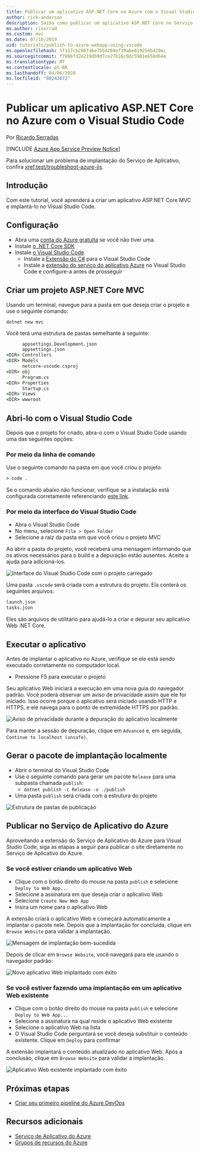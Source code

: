 ```yaml
---
title: Publicar um aplicativo ASP.NET Core no Azure com o Visual Studio Code
author: rick-anderson
description: Saiba como publicar um aplicativo ASP.NET Core no Serviço de Aplicativo do Azure usando o Visual Studio Code
ms.author: riserrad
ms.custom: mvc
ms.date: 07/10/2019
uid: tutorials/publish-to-azure-webapp-using-vscode
ms.openlocfilehash: 5f117cb2867a6e7b54269ef39abe819256b429ec
ms.sourcegitcommit: f7886fd2e219db9d7ce27b16c0dc5901e658d64e
ms.translationtype: MT
ms.contentlocale: pt-BR
ms.lasthandoff: 04/06/2020
ms.locfileid: "80242672"
---
```

# <a name="publish-an-aspnet-core-app-to-azure-with-visual-studio-code"></a>Publicar um aplicativo ASP.NET Core no Azure com o Visual Studio Code

Por [Ricardo Serradas](https://twitter.com/ricardoserradas)

[!INCLUDE [Azure App Service Preview Notice](../includes/azure-apps-preview-notice.md)]

Para solucionar um problema de implantação do Serviço de Aplicativo, confira <xref:test/troubleshoot-azure-iis>.

## <a name="intro"></a>Introdução

Com este tutorial, você aprenderá a criar um aplicativo ASP.NET Core MVC e implantá-lo no Visual Studio Code.

## <a name="set-up"></a>Configuração

- Abra uma [conta do Azure gratuita](https://azure.microsoft.com/free/dotnet/) se você não tiver uma.
- Instale [o .NET Core SDK](https://dotnet.microsoft.com/download)
- Instale [o Visual Studio Code](https://code.visualstudio.com/Download)
  - Instale a [Extensão do C#](https://marketplace.visualstudio.com/items?itemName=ms-dotnettools.csharp) para o Visual Studio Code
  - Instale a [extensão do serviço do aplicativo Azure](https://marketplace.visualstudio.com/items?itemName=ms-azuretools.vscode-azureappservice) no Visual Studio Code e configure-a antes de prosseguir

## <a name="create-an-aspnet-core-mvc-project"></a>Criar um projeto ASP.NET Core MVC

Usando um terminal, navegue para a pasta em que deseja criar o projeto e use o seguinte comando:

```dotnetcli
dotnet new mvc
```

Você terá uma estrutura de pastas semelhante à seguinte:

```cmd
      appsettings.Development.json
      appsettings.json
<DIR> Controllers
<DIR> Models
      netcore-vscode.csproj
<DIR> obj
      Program.cs
<DIR> Properties
      Startup.cs
<DIR> Views
<DIR> wwwroot
```

## <a name="open-it-with-visual-studio-code"></a>Abri-lo com o Visual Studio Code

Depois que o projeto for criado, abra-o com o Visual Studio Code usando uma das seguintes opções:

### <a name="through-the-command-line"></a>Por meio da linha de comando

Use o seguinte comando na pasta em que você criou o projeto:

```cmd
> code .
```

Se o comando abaixo não funcionar, verifique se a instalação está configurada corretamente referenciando [este link](https://code.visualstudio.com/docs/setup/setup-overview#_cross-platform).

### <a name="through-visual-studio-code-interface"></a>Por meio da interface do Visual Studio Code

- Abra o Visual Studio Code
- No menu, selecione `File > Open Folder`
- Selecione a raiz da pasta em que você criou o projeto MVC

Ao abrir a pasta do projeto, você receberá uma mensagem informando que os ativos necessários para o build e a depuração estão ausentes. Aceite a ajuda para adicioná-los.

![Interface do Visual Studio Code com o projeto carregado](publish-to-azure-webapp-using-vscode/_static/folder-structure-restore-netcore.jpg)

Uma pasta `.vscode` será criada com a estrutura do projeto. Ela conterá os seguintes arquivos:

```cmd
launch.json
tasks.json
```

Eles são arquivos de utilitário para ajudá-lo a criar e depurar seu aplicativo Web .NET Core.

## <a name="run-the-app"></a>Executar o aplicativo

Antes de implantar o aplicativo no Azure, verifique se ele está sendo executado corretamente no computador local.

- Pressione F5 para executar o projeto

Seu aplicativo Web iniciará a execução em uma nova guia do navegador padrão. Você poderá observar um aviso de privacidade assim que ele for iniciado. Isso ocorre porque o aplicativo será iniciado usando HTTP e HTTPS, e ele navega para o ponto de extremidade HTTPS por padrão.

![Aviso de privacidade durante a depuração do aplicativo localmente](publish-to-azure-webapp-using-vscode/_static/run-webapp-https-warning.jpg)

Para manter a sessão de depuração, clique em `Advanced` e, em seguida, `Continue to localhost (unsafe)`.

## <a name="generate-the-deployment-package-locally"></a>Gerar o pacote de implantação localmente

- Abrir o terminal do Visual Studio Code
- Use o seguinte comando para gerar um pacote `Release` para uma subpasta chamada `publish`:
  - `dotnet publish -c Release -o ./publish`
- Uma pasta `publish` será criada com a estrutura do projeto

![Estrutura de pastas de publicação](publish-to-azure-webapp-using-vscode/_static/publish-folder.jpg)

## <a name="publish-to-azure-app-service"></a>Publicar no Serviço de Aplicativo do Azure

Aproveitando a extensão do Serviço de Aplicativo do Azure para Visual Studio Code, siga as etapas a seguir para publicar o site diretamente no Serviço de Aplicativo do Azure.

### <a name="if-youre-creating-a-new-web-app"></a>Se você estiver criando um aplicativo Web

- Clique com o botão direito do mouse na pasta `publish` e selecione `Deploy to Web App...`
- Selecione a assinatura em que deseja criar o aplicativo Web
- Selecione `Create New Web App`
- Insira um nome para o aplicativo Web

A extensão criará o aplicativo Web e começará automaticamente a implantar o pacote nele. Depois que a implantação for concluída, clique em `Browse Website` para validar a implantação.

![Mensagem de implantação bem-sucedida](publish-to-azure-webapp-using-vscode/_static/deployment-succeeded-message.jpg)

Depois de clicar em `Browse Website`, você navegará para ele usando o navegador padrão:

![Novo aplicativo Web implantado com êxito](publish-to-azure-webapp-using-vscode/_static/new-webapp-deployed.jpg)

### <a name="if-youre-deploying-to-an-existing-web-app"></a>Se você estiver fazendo uma implantação em um aplicativo Web existente

- Clique com o botão direito do mouse na pasta `publish` e selecione `Deploy to Web App...`
- Selecione a assinatura na qual reside o aplicativo Web existente
- Selecione o aplicativo Web na lista
- O Visual Studio Code perguntará se você deseja substituir o conteúdo existente. Clique em `Deploy` para confirmar

A extensão implantará o conteúdo atualizado no aplicativo Web. Após a conclusão, clique em `Browse Website` para validar a implantação.

![Aplicativo Web existente implantado com êxito](publish-to-azure-webapp-using-vscode/_static/existing-webapp-deployed.jpg)

## <a name="next-steps"></a>Próximas etapas

- [Criar seu primeiro pipeline do Azure DevOps](/azure/devops/pipelines/create-first-pipeline)

## <a name="additional-resources"></a>Recursos adicionais

- [Serviço de Aplicativo do Azure](/azure/app-service/app-service-web-overview)
- [Grupos de recursos do Azure](/azure/azure-resource-manager/resource-group-overview#resource-groups)
